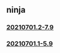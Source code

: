 ## ninja

### [20210701.2-7.9](20210701.2-7.9/index.md)
### [20210701.1-5.9](20210701.1-5.9/index.md)

